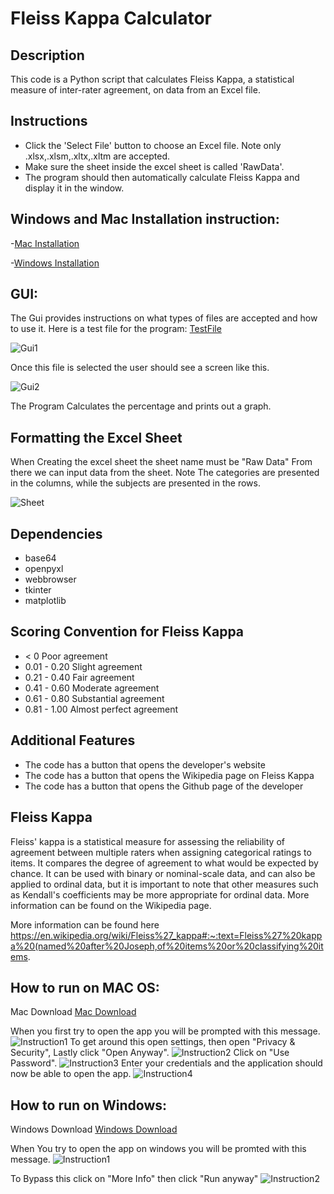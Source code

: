 # Fleiss Kappa Calculator

## Description

This code is a Python script that calculates Fleiss Kappa, a statistical measure of inter-rater agreement, on data from an Excel file.

## Instructions

- Click the 'Select File' button to choose an Excel file. Note only .xlsx,.xlsm,.xltx,.xltm are accepted.
- Make sure the sheet inside the excel sheet is called 'RawData'.
- The program should then automatically calculate Fleiss Kappa and display it in the window.

## Windows and Mac Installation instruction:

-[Mac Installation](https://github.com/Christian-TechUCM/Fleiss-Kappa#how-to-run-on-mac-os)

-[Windows Installation](https://github.com/Christian-TechUCM/Fleiss-Kappa#how-to-run-on-mac-os)

## GUI:

The Gui provides instructions on what types of files are accepted and how to use it.
Here is a test file for the program: [TestFile](https://github.com/Christian-TechUCM/Fleiss-Kappa/raw/main/Fleiss'kappa/Assests/TestFiles/TestSheet.xlsx)

![Gui1](Fleiss'kappa/Assests/ScreenShots/App/1.png)

Once this file is selected the user should see a screen like this.

![Gui2](Fleiss'kappa/Assests/ScreenShots/App/2.png)

The Program Calculates the percentage and prints out a graph.

## Formatting the Excel Sheet

When Creating the excel sheet the sheet name must be "Raw Data"
From there we can input data from the sheet.
Note The categories are presented in the columns, while the subjects are presented in the rows.

![Sheet](Fleiss'kappa/Assests/TestFiles/Sheet.png)

## Dependencies

- base64
- openpyxl
- webbrowser
- tkinter
- matplotlib

## Scoring Convention for Fleiss Kappa

- < 0 Poor agreement
- 0.01 - 0.20 Slight agreement
- 0.21 - 0.40 Fair agreement
- 0.41 - 0.60 Moderate agreement
- 0.61 - 0.80 Substantial agreement
- 0.81 - 1.00 Almost perfect agreement

## Additional Features

- The code has a button that opens the developer's website
- The code has a button that opens the Wikipedia page on Fleiss Kappa
- The code has a button that opens the Github page of the developer

## Fleiss Kappa

Fleiss' kappa is a statistical measure for assessing the reliability of agreement between multiple raters when assigning categorical ratings to items. It compares the degree of agreement to what would be expected by chance. It can be used with binary or nominal-scale data, and can also be applied to ordinal data, but it is important to note that other measures such as Kendall's coefficients may be more appropriate for ordinal data. More information can be found on the Wikipedia page.

More information can be found here
https://en.wikipedia.org/wiki/Fleiss%27_kappa#:~:text=Fleiss%27%20kappa%20(named%20after%20Joseph,of%20items%20or%20classifying%20items.

## How to run on MAC OS:

Mac Download
[Mac Download](https://github.com/Christian-TechUCM/Fleiss-Kappa/raw/main/Fleiss'kappa/MacOS/dist/Fleiss'Kappa.zip)

When you first try to open the app you will be prompted with this message.
![Instruction1](Fleiss'kappa/Assests/ScreenShots/Mac/1.png)
To get around this open settings, then open "Privacy & Security", Lastly click "Open Anyway".
![Instruction2](Fleiss'kappa/Assests/ScreenShots/Mac/2.png)
Click on "Use Password".
![Instruction3](Fleiss'kappa/Assests/ScreenShots/Mac/3.png)
Enter your credentials and the application should now be able to open the app.
![Instruction4](Fleiss'kappa/Assests/ScreenShots/Mac/4.png)

## How to run on Windows:

Windows Download
[Windows Download](https://github.com/Christian-TechUCM/Fleiss-Kappa/raw/main/Fleiss'kappa/Windows/output/Fleiss'Kappa.exe)

When You try to open the app on windows you will be promted with this message.
![Instruction1](Fleiss'kappa/Assests/ScreenShots/Win/1.png)

To Bypass this click on "More Info" then click "Run anyway"
![Instruction2](Fleiss'kappa/Assests/ScreenShots/Win/2.png)
